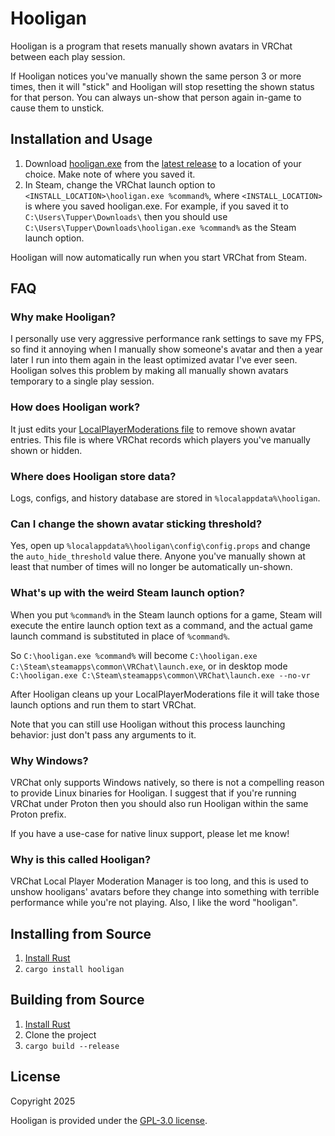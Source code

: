 # Hooligan

Hooligan is a program that resets manually shown avatars in VRChat between each play session.

If Hooligan notices you've manually shown the same person 3 or more times, then it will "stick" and Hooligan will stop
resetting the shown status for that person. You can always un-show that person again in-game to cause them to unstick.

## Installation and Usage

1. Download [hooligan.exe](https://github.com/zkxs/hooligan/releases/latest/download/hooligan.exe) from the 
  [latest release](https://github.com/zkxs/hooligan/releases/latest) to a location of
   your choice. Make note of where you saved it.
2. In Steam, change the VRChat launch option to `<INSTALL_LOCATION>\hooligan.exe %command%`, where `<INSTALL_LOCATION>`
   is where you saved hooligan.exe. For example, if you saved it to `C:\Users\Tupper\Downloads\` then you should use
   `C:\Users\Tupper\Downloads\hooligan.exe %command%` as the Steam launch option.

Hooligan will now automatically run when you start VRChat from Steam.

## FAQ

### Why make Hooligan?

I personally use very aggressive performance rank settings to save my FPS, so find it annoying when I manually show
someone's avatar and then a year later I run into them again in the least optimized avatar I've ever seen. Hooligan
solves this problem by making all manually shown avatars temporary to a single play session.

### How does Hooligan work?

It just edits your 
[LocalPlayerModerations file](https://docs.vrchat.com/docs/local-vrchat-storage#localplayermoderations-file-format) to
remove shown avatar entries. This file is where VRChat records which players you've manually shown or hidden.

### Where does Hooligan store data?

Logs, configs, and history database are stored in `%localappdata%\hooligan`.

### Can I change the shown avatar sticking threshold?

Yes, open up `%localappdata%\hooligan\config\config.props` and change the `auto_hide_threshold` value there. Anyone
you've manually shown at least that number of times will no longer be automatically un-shown.

### What's up with the weird Steam launch option?

When you put `%command%` in the Steam launch options for a game, Steam will execute the entire launch option text as a
command, and the actual game launch command is substituted in place of `%command%`.

So `C:\hooligan.exe %command%` will become `C:\hooligan.exe C:\Steam\steamapps\common\VRChat\launch.exe`, or in desktop
mode `C:\hooligan.exe C:\Steam\steamapps\common\VRChat\launch.exe --no-vr`

After Hooligan cleans up your LocalPlayerModerations file it will take those launch options and run them to start VRChat.

Note that you can still use Hooligan without this process launching behavior: just don't pass any arguments to it.

### Why Windows?

VRChat only supports Windows natively, so there is not a compelling reason to provide Linux binaries for Hooligan. I
suggest that if you're running VRChat under Proton then you should also run Hooligan within the same Proton prefix.

If you have a use-case for native linux support, please let me know!

### Why is this called Hooligan?

VRChat Local Player Moderation Manager is too long, and this is used to unshow hooligans' avatars before they change
into something with terrible performance while you're not playing. Also, I like the word "hooligan".

## Installing from Source

1. [Install Rust](https://www.rust-lang.org/tools/install)
2. `cargo install hooligan`

## Building from Source

1. [Install Rust](https://www.rust-lang.org/tools/install)
2. Clone the project
3. `cargo build --release`

## License

Copyright 2025

Hooligan is provided under the [GPL-3.0 license](LICENSE).
